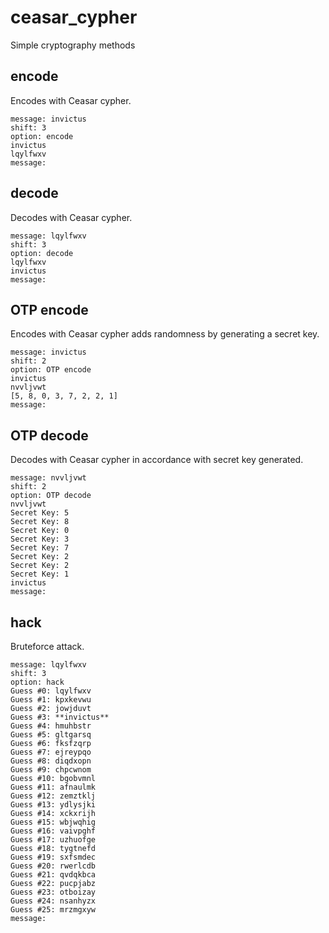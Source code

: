 # ceasar_cypher
Simple cryptography methods

## encode

Encodes with Ceasar cypher.
```
message: invictus
shift: 3
option: encode
invictus
lqylfwxv
message: 
```

## decode

Decodes with Ceasar cypher.
```
message: lqylfwxv
shift: 3
option: decode
lqylfwxv
invictus
message: 
```

## OTP encode

Encodes with Ceasar cypher adds randomness by generating a secret key.
```
message: invictus
shift: 2
option: OTP encode
invictus
nvvljvwt
[5, 8, 0, 3, 7, 2, 2, 1]
message: 
```

## OTP decode

Decodes with Ceasar cypher in accordance with secret key generated.
```
message: nvvljvwt
shift: 2
option: OTP decode
nvvljvwt
Secret Key: 5
Secret Key: 8
Secret Key: 0
Secret Key: 3
Secret Key: 7
Secret Key: 2
Secret Key: 2
Secret Key: 1
invictus
message: 
```

## hack

Bruteforce attack.
```
message: lqylfwxv
shift: 3
option: hack
Guess #0: lqylfwxv
Guess #1: kpxkevwu
Guess #2: jowjduvt
Guess #3: **invictus**
Guess #4: hmuhbstr
Guess #5: gltgarsq
Guess #6: fksfzqrp
Guess #7: ejreypqo
Guess #8: diqdxopn
Guess #9: chpcwnom
Guess #10: bgobvmnl
Guess #11: afnaulmk
Guess #12: zemztklj
Guess #13: ydlysjki
Guess #14: xckxrijh
Guess #15: wbjwqhig
Guess #16: vaivpghf
Guess #17: uzhuofge
Guess #18: tygtnefd
Guess #19: sxfsmdec
Guess #20: rwerlcdb
Guess #21: qvdqkbca
Guess #22: pucpjabz
Guess #23: otboizay
Guess #24: nsanhyzx
Guess #25: mrzmgxyw
message: 
```
